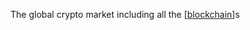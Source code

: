 
The global crypto market including all the [[blockchain]]s

[//begin]: # "Autogenerated link references for markdown compatibility"
[blockchain]: blockchain.md "blockchain"
[//end]: # "Autogenerated link references"